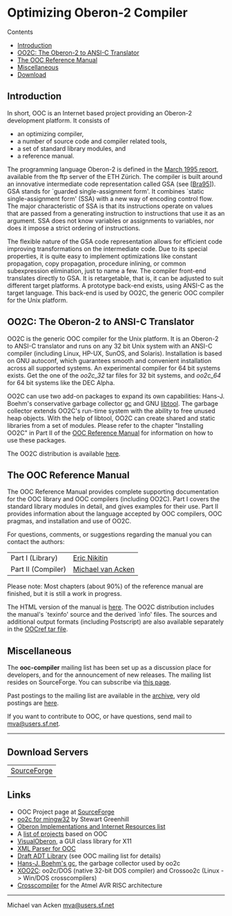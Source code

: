Optimizing Oberon-2 Compiler
============================

Contents

* [Introduction](#intro)
* [OO2C: The Oberon-2 to ANSI-C Translator](#oo2c)
* [The OOC Reference Manual](#OOCref)
* [Miscellaneous](#misc)
* [Download](#download)

[<a id="intro"></a>Introduction]()
----------------

In short, OOC is an Internet based project providing an Oberon-2 development platform. It consists of

-   an optimizing compiler,
-   a number of source code and compiler related tools,
-   a set of standard library modules, and
-   a reference manual.

The programming language Oberon-2 is defined in the [March 1995 report](ftp://ftp.inf.ethz.ch/pub/software/Oberon/OberonV4/Docu/Oberon2.Report.ps.gz), available from the ftp server of the ETH Zürich. The compiler is built around an innovative intermediate code representation called GSA (see \[[Bra95](ftp://ftp.inf.ethz.ch/pub/publications/dissertations/th11024.ps.gz)\]). GSA stands for \`guarded single-assignment form'. It combines \`static single-assignment form' (SSA) with a new way of encoding control flow. The major characteristic of SSA is that its instructions operate on values that are passed from a generating instruction to instructions that use it as an argument. SSA does not know variables or assignments to variables, nor does it impose a strict ordering of instructions.

The flexible nature of the GSA code representation allows for efficient code improving transformations on the intermediate code. Due to its special properties, it is quite easy to implement optimizations like constant propagation, copy propagation, procedure inlining, or common subexpression elimination, just to name a few. The compiler front-end translates directly to GSA. It is retargetable, that is, it can be adjusted to suit different target platforms. A prototype back-end exists, using ANSI-C as the target language. This back-end is used by OO2C, the generic OOC compiler for the Unix platform.

[<a id="oo2c"></a>OO2C: The Oberon-2 to ANSI-C Translator]()
-------------------------------------------

OO2C is the generic OOC compiler for the Unix platform. It is an Oberon-2 to ANSI-C translator and runs on any 32 bit Unix system with an ANSI-C compiler (including Linux, HP-UX, SunOS, and Solaris). Installation is based on GNU autoconf, which guarantees smooth and convenient installation across all supported systems. An experimental compiler for 64 bit systems exists. Get the one of the *oo2c\_32* tar files for 32 bit systems, and *oo2c\_64* for 64 bit systems like the DEC Alpha.

OO2C can use two add-on packages to expand its own capabilities: Hans-J. Boehm's conservative garbage collector [gc](http://www.hpl.hp.com/personal/Hans_Boehm/gc/) and GNU [libtool](ftp://ftp.gnu.org/pub/gnu/libtool). The garbage collector extends OO2C's run-time system with the ability to free unused heap objects. With the help of libtool, OO2C can create shared and static libraries from a set of modules. Please refer to the chapter "Installing OO2C" in Part II of the [OOC Reference Manual](OOCref/OOCref_toc.html) for information on how to use these packages.

The OO2C distribution is available [here](http://sourceforge.net/project/showfiles.php?group_id=3539).

[<a id="OOCref"></a>The OOC Reference Manual]()
----------------------------

The OOC Reference Manual provides complete supporting documentation for the OOC library and OOC compilers (including OO2C). Part I covers the standard library modules in detail, and gives examples for their use. Part II provides information about the language accepted by OOC compilers, OOC pragmas, and installation and use of OO2C.

For questions, comments, or suggestions regarding the manual you can contact the authors:

|                    |                                              |
|--------------------|----------------------------------------------|
| Part I (Library)   | [Eric Nikitin](mailto:enikitin@apk.net)      |
| Part II (Compiler) | [Michael van Acken](mailto:mva@users.sf.net) |

Please note: Most chapters (about 90%) of the reference manual are finished, but it is still a work in progress.

The HTML version of the manual is [here](OOCref/OOCref_toc.html). The OO2C distribution includes the manual's \`texinfo' source and the derived \`info' files. The sources and additional output formats (including Postscript) are also available separately in the [OOCref tar file](http://prdownloads.sourceforge.net/ooc/).

[<a id="misc"></a>Miscellaneous]()
-----------------

The **ooc-compiler** mailing list has been set up as a discussion place for developers, and for the announcement of new releases. The mailing list resides on SourceForge. You can subscribe via [this page](http://sourceforge.net/mail/?group_id=3539).

Past postings to the mailing list are available in the [archive](http://www.geocrawler.com/redir-sf.php3?list=ooc-compiler), very old postings are [here](ooc-list/threads.html).

If you want to contribute to OOC, or have questions, send mail to <mva@users.sf.net>.

------------------------------------------------------------------------

[<a id="download"></a>Download Servers]()
--------------------

|                                                                           |
|---------------------------------------------------------------------------|
| [SourceForge](http://sourceforge.net/project/showfiles.php?group_id=3539) |

Links
-----

-   OOC Project page at [SourceForge](http://sourceforge.net/project/?group_id=3539)
-   [oo2c for mingw32](https://web.archive.org/web/20060620112920/http://espc22.murdoch.edu.au/~stewart/files/) by Stewart Greenhill
-   [Oberon Implementations and Internet Resources list](https://web.archive.org/web/20040405070138/http://www.math.tau.ac.il/~guy/Ob-pkgs.html)
-   A [list of projects](https://web.archive.org/web/20010815095151/http://www.informatik.uni-oldenburg.de/~crash/oberon.html) based on OOC
-   [VisualOberon](http://visualoberon.sourceforge.net/), a GUI class library for X11
-   [XML Parser for OOC](https://sourceforge.net/projects/ooc/files/libxml/)
-   [Draft ADT Library](http://ooc.cvs.sourceforge.net/viewvc/ooc/libadt/) (see OOC mailing list for details)
-   [Hans-J. Boehm's gc](http://hboehm.info/gc/), the garbage collector used by oo2c
-   [XOO2C](https://web.archive.org/web/20060503054852/http://www.sbox.tugraz.at/home/c/crf/xoo2c.html): oo2c/DOS (native 32-bit DOS compiler) and Crossoo2c (Linux -&gt; Win/DOS crosscompilers)
-   [Crosscompiler](https://web.archive.org/web/20060620112920/http://espc22.murdoch.edu.au/~stewart/files/) for the Atmel AVR RISC architecture

------------------------------------------------------------------------

Michael van Acken [mva@users.sf.net](mailto:mmva@users.sf.net)
